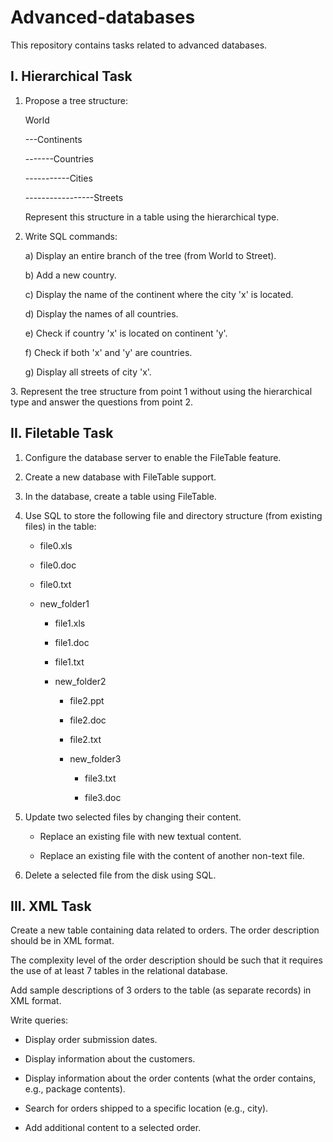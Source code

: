 # Advanced-databases

This repository contains tasks related to advanced databases.

## I. Hierarchical Task

1.  Propose a tree structure:

    World
    
    \-\--Continents
    
    \-\-\-\-\-\--Countries
    
    \-\-\-\-\-\-\-\-\-\--Cities
    
    \-\-\-\-\-\-\-\-\-\-\-\-\-\-\-\--Streets

    Represent this structure in a table using the hierarchical type.

2.  Write SQL commands:

    a) Display an entire branch of the tree (from World to Street).
    
    b) Add a new country.
    
    c) Display the name of the continent where the city 'x' is located.
    
    d) Display the names of all countries.
    
    e) Check if country 'x' is located on continent 'y'.
    
    f) Check if both 'x' and 'y' are countries.
    
    g) Display all streets of city 'x'.

3\. Represent the tree structure from point 1 without using the
hierarchical type and answer the questions from point 2.

## II. Filetable Task

1.  Configure the database server to enable the FileTable feature.

2.  Create a new database with FileTable support.

3.  In the database, create a table using FileTable.

4.  Use SQL to store the following file and directory structure (from
    existing files) in the table:

    -   file0.xls

    -   file0.doc

    -   file0.txt

    -   new_folder1

        -   file1.xls

        -   file1.doc

        -   file1.txt

        -   new_folder2

            -   file2.ppt

            -   file2.doc

            -   file2.txt

            -   new_folder3

                -   file3.txt

                -   file3.doc

5.  Update two selected files by changing their content.

    -   Replace an existing file with new textual content.

    -   Replace an existing file with the content of another non-text
        file.

6.  Delete a selected file from the disk using SQL.

## III. XML Task

Create a new table containing data related to orders. The order
description should be in XML format.

The complexity level of the order description should be such that it
requires the use of at least 7 tables in the relational database.

Add sample descriptions of 3 orders to the table (as separate records)
in XML format.

Write queries:

-   Display order submission dates.

-   Display information about the customers.

-   Display information about the order contents (what the order
    contains, e.g., package contents).

-   Search for orders shipped to a specific location (e.g., city).

-   Add additional content to a selected order.
